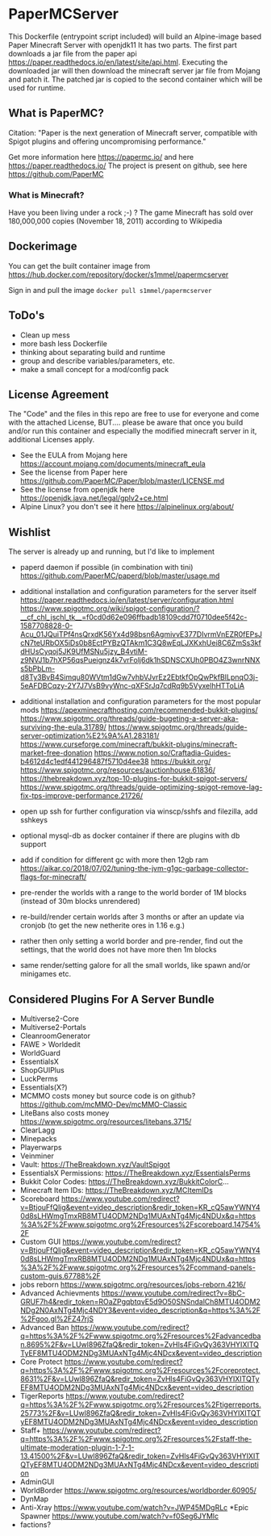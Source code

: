 # PaperMCServer
This Dockerfile (entrypoint script included) will build an Alpine-image based Paper Minecraft Server with openjdk11
It has two parts. The first part downloads a jar file from the paper api 
<https://paper.readthedocs.io/en/latest/site/api.html>. Executing the downloaded jar will then download 
the minecraft server jar file from Mojang and patch it. The patched jar is copied to the second container which 
will be used for runtime.

## What is PaperMC?
Citation: "Paper is the next generation of Minecraft server, compatible with Spigot plugins and offering uncompromising performance."

Get more information here <https://papermc.io/> and here https://paper.readthedocs.io/
The project is present on github, see here <https://github.com/PaperMC>

### What is Minecraft?
Have you been living under a rock ;-) ? The game Minecraft has sold over 180,000,000 copies (November 18, 2011) according to Wikipedia

## Dockerimage 
You can get the built container image from
<https://hub.docker.com/repository/docker/s1mmel/papermcserver>

Sign in and pull the image
`docker pull s1mmel/papermcserver`

## ToDo's
* Clean up mess
* more bash less Dockerfile
* thinking about separating build and runtime
* group and describe variables/parameters, etc.
* make a small concept for a mod/config pack 

## License Agreement
The "Code" and the files in this repo are free to use for everyone and come with the attached License, BUT....
please be aware that once you build and/or run this container and especially the modified minecraft server in it, additional Licenses apply.

* See the EULA from Mojang here <https://account.mojang.com/documents/minecraft_eula>
* See the license from Paper here <https://github.com/PaperMC/Paper/blob/master/LICENSE.md>
* See the license from openjdk here <https://openjdk.java.net/legal/gplv2+ce.html>
* Alpine Linux? you don't see it here <https://alpinelinux.org/about/>

## Wishlist

The server is already up and running, but I'd like to implement 

* paperd daemon if possible (in combination with tini) 
<https://github.com/PaperMC/paperd/blob/master/usage.md>

* additional installation and configuration parameters for the server itself 
<https://paper.readthedocs.io/en/latest/server/configuration.html>
<https://www.spigotmc.org/wiki/spigot-configuration/?__cf_chl_jschl_tk__=f0cd0d62e096ffbadb18109cdd7f0710dee5f42c-1587708828-0-Acu_01JQuiTPf4nsQrxdK56Yx4d98bsn6AgmivvE377DIvrmVnEZR0fEPsJcN7teURbOX5iDs0b8EctPYBzQTAkm1C3Q8wEqLJXKxhUei8C6ZmSs3kfdHUsCyqoj5JK9UfMSNu5jzy_B4vtiM-z9NVJ1b7hXP56qsPueignz4k7vrFolj6dk1hSDNSCXUh0PBO4Z3wnrNNXs5bPbLm-d8Ty3BvB4Simqu80WVtm1dGw7vhbVJvrEz2EbtkfOpQwPkfBILpnqO3j-5eAFDBCqzy-2Y7J7VsB9vyWnc-qXFSrJq7cdRq9b5VyxelhHTToLiA>

* additional installation and configuration parameters for the most popular mods
<https://apexminecrafthosting.com/recommended-bukkit-plugins/>
<https://www.spigotmc.org/threads/guide-bugeting-a-server-aka-surviving-the-eula.31789/>
<https://www.spigotmc.org/threads/guide-server-optimization%E2%9A%A1.283181/>
<https://www.curseforge.com/minecraft/bukkit-plugins/minecraft-market-free-donation>
<https://www.notion.so/Craftadia-Guides-b4612d4c1edf441296487f5710d4ee38>
<https://bukkit.org/>
<https://www.spigotmc.org/resources/auctionhouse.61836/>
<https://thebreakdown.xyz/top-10-plugins-for-bukkit-spigot-servers/>
<https://www.spigotmc.org/threads/guide-optimizing-spigot-remove-lag-fix-tps-improve-performance.21726/>

* open up ssh for further configuration via winscp/sshfs and filezilla, add sshkeys

* optional mysql-db as docker container if there are plugins with db support

* add if condition for different gc with more then 12gb ram https://aikar.co/2018/07/02/tuning-the-jvm-g1gc-garbage-collector-flags-for-minecraft/

* pre-render the worlds with a range to the world border of 1M blocks (instead of 30m blocks unrendered)

* re-build/render certain worlds after 3 months or after an update via cronjob (to get the new netherite ores in 1.16 e.g.)

* rather then only setting a world border and pre-render, find out the settings, that the world does not have more then 1m blocks

* same render/setting galore for all the small worlds, like spawn and/or minigames etc.

## Considered Plugins For A Server Bundle

* Multiverse2-Core
* Multiverse2-Portals
* CleanroomGenerator
* FAWE > Worldedit
* WorldGuard
* EssentialsX
* ShopGUIPlus
* LuckPerms
* Essentials(X?)
* MCMMO costs money but source code is on github? https://github.com/mcMMO-Dev/mcMMO-Classic
* LiteBans also costs money https://www.spigotmc.org/resources/litebans.3715/
* ClearLagg
* Minepacks
* Playerwarps
* Veinminer
* Vault: https://TheBreakdown.xyz/VaultSpigot
* EssentialsX Permissions: https://TheBreakdown.xyz/EssentialsPerms
* Bukkit Color Codes: https://TheBreakdown.xyz/BukkitColorC...
* Minecraft Item IDs: https://TheBreakdown.xyz/MCItemIDs
* Scoreboard https://www.youtube.com/redirect?v=BtjouFfQlig&event=video_description&redir_token=KR_cQ5awYWNY40d8sLHWmgTmxRB8MTU4ODM2NDg1MUAxNTg4Mjc4NDUx&q=https%3A%2F%2Fwww.spigotmc.org%2Fresources%2Fscoreboard.14754%2F
* Custom GUI https://www.youtube.com/redirect?v=BtjouFfQlig&event=video_description&redir_token=KR_cQ5awYWNY40d8sLHWmgTmxRB8MTU4ODM2NDg1MUAxNTg4Mjc4NDUx&q=https%3A%2F%2Fwww.spigotmc.org%2Fresources%2Fcommand-panels-custom-guis.67788%2F
* jobs reborn https://www.spigotmc.org/resources/jobs-reborn.4216/
* Advanced Achievments https://www.youtube.com/redirect?v=8bC-GRUF7h4&redir_token=ROaZPgqbtqvE5d9O50SNSndalCh8MTU4ODM2NDg2N0AxNTg4Mjc4NDY3&event=video_description&q=https%3A%2F%2Fgoo.gl%2FZ47rjS
* Advanced Ban https://www.youtube.com/redirect?q=https%3A%2F%2Fwww.spigotmc.org%2Fresources%2Fadvancedban.8695%2F&v=LUwl896ZfaQ&redir_token=ZvHls4FiGvQy363VHYIXITQTyEF8MTU4ODM2NDg3MUAxNTg4Mjc4NDcx&event=video_description
* Core Protect https://www.youtube.com/redirect?q=https%3A%2F%2Fwww.spigotmc.org%2Fresources%2Fcoreprotect.8631%2F&v=LUwl896ZfaQ&redir_token=ZvHls4FiGvQy363VHYIXITQTyEF8MTU4ODM2NDg3MUAxNTg4Mjc4NDcx&event=video_description
* TigerReports https://www.youtube.com/redirect?q=https%3A%2F%2Fwww.spigotmc.org%2Fresources%2Ftigerreports.25773%2F&v=LUwl896ZfaQ&redir_token=ZvHls4FiGvQy363VHYIXITQTyEF8MTU4ODM2NDg3MUAxNTg4Mjc4NDcx&event=video_description
* Staff+ https://www.youtube.com/redirect?q=https%3A%2F%2Fwww.spigotmc.org%2Fresources%2Fstaff-the-ultimate-moderation-plugin-1-7-1-13.41500%2F&v=LUwl896ZfaQ&redir_token=ZvHls4FiGvQy363VHYIXITQTyEF8MTU4ODM2NDg3MUAxNTg4Mjc4NDcx&event=video_description
* AdminGUI
* WorldBorder https://www.spigotmc.org/resources/worldborder.60905/
* DynMap
* Anti-Xray https://www.youtube.com/watch?v=JWP45MDgRLc
*Epic Spawner https://www.youtube.com/watch?v=f0Seg6JYMlc
* factions?